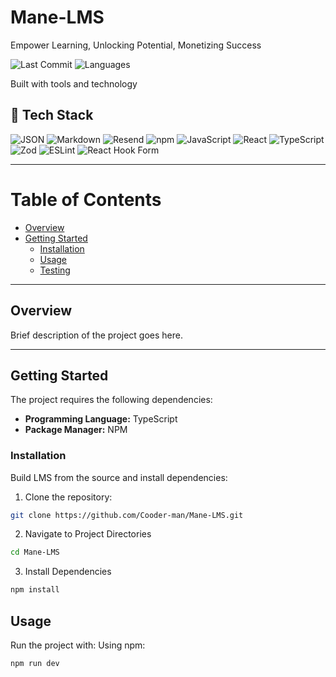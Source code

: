 # Mane-LMS

Empower Learning, Unlocking Potential, Monetizing Success

![Last Commit](https://img.shields.io/github/last-commit/Cooder-man/Mane-LMS)
![Languages](https://img.shields.io/github/languages/top/Cooder-man/Mane-LMS)

Built with tools and technology

## 🚀 Tech Stack

![JSON](https://img.shields.io/badge/JSON-000000?style=for-the-badge&logo=json&logoColor=white)
![Markdown](https://img.shields.io/badge/Markdown-000000?style=for-the-badge&logo=markdown&logoColor=white)
![Resend](https://img.shields.io/badge/Resend-FF6A3D?style=for-the-badge&logo=data:image/svg+xml;base64,PHN2ZyB4bWxucz0naHR0cDovL3d3dy53My5vcmcvMjAwMC9zdmcnIHdpZHRoPScxMicgaGVpZ2h0PScxMicgdmlld0JveD0nMCAwIDM1LjA1MyAzNS4wNTMnPjxwYXRoIGZpbGw9JyNmZmYnIGQ9J00yMy4xNTIgMy41NDNsLTExLjY0NiA5LjY4IDQuMzM0LTcuODMtNi40MzctMy4zMzYgLTQuMzM0IDcuODMgMS4wODktOS40OTIgNi40MzggMy4zMzYtMS4wODkgOS40OTIgNC4zMzUtNy44MyAxMS42NDYtOS42ODF6Jy8+PC9zdmc+)
![npm](https://img.shields.io/badge/npm-CB3837?style=for-the-badge&logo=npm&logoColor=white)
![JavaScript](https://img.shields.io/badge/JavaScript-F7DF1E?style=for-the-badge&logo=javascript&logoColor=black)
![React](https://img.shields.io/badge/React-20232A?style=for-the-badge&logo=react&logoColor=61DAFB)
![TypeScript](https://img.shields.io/badge/TypeScript-3178C6?style=for-the-badge&logo=typescript&logoColor=white)
![Zod](https://img.shields.io/badge/Zod-3EAAAF?style=for-the-badge&logo=zod&logoColor=white)
![ESLint](https://img.shields.io/badge/ESLint-4B32C3?style=for-the-badge&logo=eslint&logoColor=white)
![React Hook Form](https://img.shields.io/badge/React_Hook_Form-EC5990?style=for-the-badge&logo=reacthookform&logoColor=white)

---

# Table of Contents

- [Overview](#overview)
- [Getting Started](#getting-started)
  - [Installation](#installation)
  - [Usage](#usage)
  - [Testing](#testing)

---

## Overview

Brief description of the project goes here.

---

## Getting Started

The project requires the following dependencies:

- **Programming Language:** TypeScript
- **Package Manager:** NPM

### Installation

Build LMS from the source and install dependencies:

1. Clone the repository:

```bash
git clone https://github.com/Cooder-man/Mane-LMS.git
```

2. Navigate to Project Directories

```bash
cd Mane-LMS
```

3. Install Dependencies

```bash
npm install
```

## Usage

Run the project with:
Using npm:

```bash
npm run dev
```
